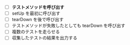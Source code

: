 - [ ] **テストメソッドを呼び出す**
- [ ] setUp を最初に呼び出す
- [ ] tearDown を後で呼び出す
- [ ] テストメソッドが失敗したとしても tearDown を呼び出す
- [ ] 複数のテストを走らせる
- [ ] 収集したテストの結果を出力する